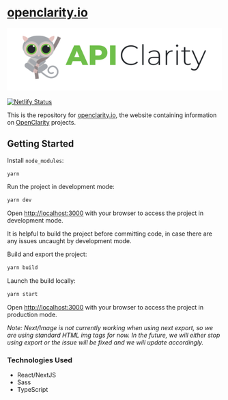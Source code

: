 # [openclarity.io](https://openclarity.io/)

<!-- TODO: Fix this link to point to OpenClarity logo -->

![OpenClarity logo](/public/assets/shared/logos/logo-light-horizantal-svg.svg)

[![Netlify Status](https://api.netlify.com/api/v1/badges/6e125b48-7420-4bf2-b53f-285a7fda2b7e/deploy-status)](https://app.netlify.com/sites/openclarity/deploys)

This is the repository for [openclarity.io](https://openclarity.io/), the website
containing information on [OpenClarity](https://github.com/openclarity) projects.

## Getting Started

Install `node_modules`:

```bash
yarn
```

Run the project in development mode:

```bash
yarn dev
```

Open [http://localhost:3000](http://localhost:3000) with your browser to access the project in development mode.

It is helpful to build the project before committing code, in case there are any issues uncaught by development mode.

Build and export the project:

```bash
yarn build
```

Launch the build locally:

```bash
yarn start
```

Open [http://localhost:3000](http://localhost:3000) with your browser to access the project in production mode.

*Note: Next/Image is not currently working when using next export, so we are using standard HTML img tags for now. In the future, we will either stop using export or the issue will be fixed and we will update accordingly.*

### Technologies Used

- React/NextJS
- Sass
- TypeScript
